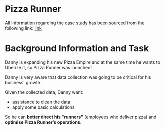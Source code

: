 # Pizza Runner

All information regarding the case study has been sourced from the following link: [link](https://8weeksqlchallenge.com/case-study-2/)

# Background Information and Task

Danny is expanding his new Pizza Empire and at the same time he wants to Uberize it, so Pizza Runner was launched!

Danny is very aware that data collection was going to be critical for his business’ growth.

Given the collected data, Danny want:
-  assistance to clean the data
-  apply some basic calculations

So he can **better direct his "runners"** (employees who deliver pizza) and **optimise Pizza Runner’s operations**.